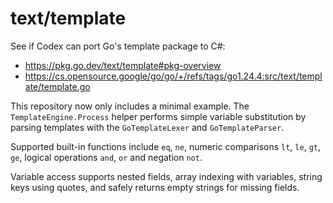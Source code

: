 # text/template
See if Codex can port Go's template package to C#:

- https://pkg.go.dev/text/template#pkg-overview
- https://cs.opensource.google/go/go/+/refs/tags/go1.24.4:src/text/template/template.go

This repository now only includes a minimal example. The
`TemplateEngine.Process` helper performs simple variable substitution by
parsing templates with the `GoTemplateLexer` and `GoTemplateParser`.

Supported built-in functions include `eq`, `ne`, numeric comparisons `lt`, `le`,
`gt`, `ge`, logical operations `and`, `or` and negation `not`.

Variable access supports nested fields, array indexing with variables,
string keys using quotes, and safely returns empty strings for missing fields.
